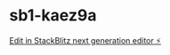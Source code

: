 # sb1-kaez9a

[Edit in StackBlitz next generation editor ⚡️](https://stackblitz.com/~/github.com/Evirgen88/sb1-kaez9a)